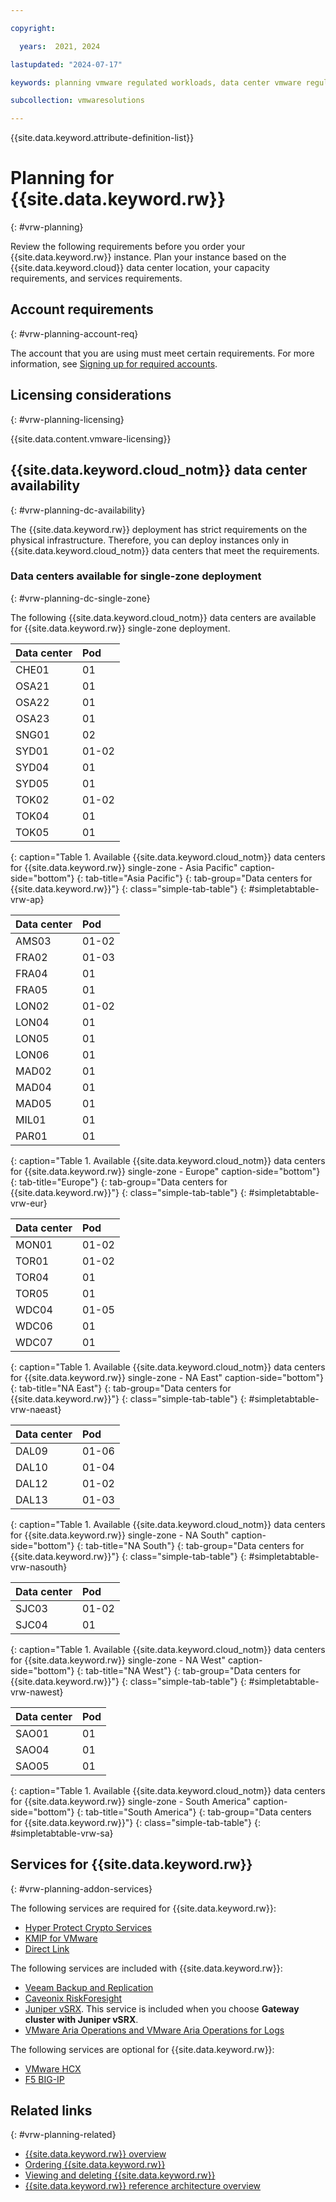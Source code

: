 ```yaml
---

copyright:

  years:  2021, 2024

lastupdated: "2024-07-17"

keywords: planning vmware regulated workloads, data center vmware regulated workloads, vmware regulated workloads data centers

subcollection: vmwaresolutions

---
```


{{site.data.keyword.attribute-definition-list}}

# Planning for {{site.data.keyword.rw}}
{: #vrw-planning}

Review the following requirements before you order your {{site.data.keyword.rw}} instance. Plan your instance based on the {{site.data.keyword.cloud}} data center location, your capacity requirements, and services requirements.

## Account requirements
{: #vrw-planning-account-req}

The account that you are using must meet certain requirements. For more information, see [Signing up for required accounts](/docs/vmwaresolutions?topic=vmwaresolutions-signing_required_accounts).

## Licensing considerations
{: #vrw-planning-licensing}

{{site.data.content.vmware-licensing}}

## {{site.data.keyword.cloud_notm}} data center availability
{: #vrw-planning-dc-availability}

The {{site.data.keyword.rw}} deployment has strict requirements on the physical infrastructure. Therefore, you can deploy instances only in {{site.data.keyword.cloud_notm}} data centers that meet the requirements.

### Data centers available for single-zone deployment
{: #vrw-planning-dc-single-zone}

The following {{site.data.keyword.cloud_notm}} data centers are available for {{site.data.keyword.rw}} single-zone deployment.

| Data center | Pod |
|:----------- |:--- |
| CHE01 | 01 |
| OSA21 | 01 |
| OSA22 | 01 |
| OSA23 | 01 |
| SNG01 | 02 |
| SYD01 | 01-02 |
| SYD04 | 01 |
| SYD05 | 01 |
| TOK02 | 01-02 |
| TOK04 | 01 |
| TOK05 | 01 |
{: caption="Table 1. Available {{site.data.keyword.cloud_notm}} data centers for {{site.data.keyword.rw}} single-zone - Asia Pacific" caption-side="bottom"}
{: tab-title="Asia Pacific"}
{: tab-group="Data centers for {{site.data.keyword.rw}}"}
{: class="simple-tab-table"}
{: #simpletabtable-vrw-ap}

| Data center | Pod |
|:----------- |:--- |
| AMS03 | 01-02 |
| FRA02 | 01-03 |
| FRA04 | 01 |
| FRA05 | 01 |
| LON02 | 01-02 |
| LON04 | 01 |
| LON05 | 01 |
| LON06 | 01 |
| MAD02 | 01 |
| MAD04 | 01 |
| MAD05 | 01 |
| MIL01 | 01 |
| PAR01 | 01 |
{: caption="Table 1. Available {{site.data.keyword.cloud_notm}} data centers for {{site.data.keyword.rw}} single-zone - Europe" caption-side="bottom"}
{: tab-title="Europe"}
{: tab-group="Data centers for {{site.data.keyword.rw}}"}
{: class="simple-tab-table"}
{: #simpletabtable-vrw-eur}

| Data center | Pod |
|:----------- |:--- |
| MON01 | 01-02 |
| TOR01 | 01-02 |
| TOR04 | 01 |
| TOR05 | 01 |
| WDC04 | 01-05 |
| WDC06 | 01 |
| WDC07 | 01 |
{: caption="Table 1. Available {{site.data.keyword.cloud_notm}} data centers for {{site.data.keyword.rw}} single-zone - NA East" caption-side="bottom"}
{: tab-title="NA East"}
{: tab-group="Data centers for {{site.data.keyword.rw}}"}
{: class="simple-tab-table"}
{: #simpletabtable-vrw-naeast}

| Data center | Pod |
|:----------- |:--- |
| DAL09 | 01-06 |
| DAL10 | 01-04 |
| DAL12 | 01-02 |
| DAL13 | 01-03 |
{: caption="Table 1. Available {{site.data.keyword.cloud_notm}} data centers for {{site.data.keyword.rw}} single-zone - NA South" caption-side="bottom"}
{: tab-title="NA South"}
{: tab-group="Data centers for {{site.data.keyword.rw}}"}
{: class="simple-tab-table"}
{: #simpletabtable-vrw-nasouth}

| Data center | Pod |
|:----------- |:--- |
| SJC03 | 01-02 |
| SJC04 | 01 |
{: caption="Table 1. Available {{site.data.keyword.cloud_notm}} data centers for {{site.data.keyword.rw}} single-zone - NA West" caption-side="bottom"}
{: tab-title="NA West"}
{: tab-group="Data centers for {{site.data.keyword.rw}}"}
{: class="simple-tab-table"}
{: #simpletabtable-vrw-nawest}

| Data center | Pod |
|:----------- |:--- |
| SAO01 | 01 |
| SAO04 | 01 |
| SAO05 | 01 |
{: caption="Table 1. Available {{site.data.keyword.cloud_notm}} data centers for {{site.data.keyword.rw}} single-zone - South America" caption-side="bottom"}
{: tab-title="South America"}
{: tab-group="Data centers for {{site.data.keyword.rw}}"}
{: class="simple-tab-table"}
{: #simpletabtable-vrw-sa}

## Services for {{site.data.keyword.rw}}
{: #vrw-planning-addon-services}

The following services are required for {{site.data.keyword.rw}}:
* [Hyper Protect Crypto Services](/catalog/services/hyper-protect-crypto-services)
* [KMIP for VMware](/infrastructure/vmware-solutions/console/servicestandalonenew/KMIPAdapter)
* [Direct Link](/interconnectivity/direct-link)

The following services are included with {{site.data.keyword.rw}}:
* [Veeam Backup and Replication](/docs/vmwaresolutions?topic=vmwaresolutions-veeamvm_overview)
* [Caveonix RiskForesight](/docs/vmwaresolutions?topic=vmwaresolutions-caveonix_considerations)
* [Juniper vSRX](/docs/vmwaresolutions?topic=vmwaresolutions-juniper-overview). This service is included when you choose **Gateway cluster with Juniper vSRX**.
* [VMware Aria Operations and VMware Aria Operations for Logs](/docs/vmwaresolutions?topic=vmwaresolutions-vrops_overview)

The following services are optional for {{site.data.keyword.rw}}:
* [VMware HCX](/docs/vmwaresolutions?topic=vmwaresolutions-hcx_considerations)
* [F5 BIG-IP](/docs/vmwaresolutions?topic=vmwaresolutions-f5_considerations)

## Related links
{: #vrw-planning-related}

* [{{site.data.keyword.rw}} overview](/docs/vmwaresolutions?topic=vmwaresolutions-vrw-overview)
* [Ordering {{site.data.keyword.rw}}](/docs/vmwaresolutions?topic=vmwaresolutions-vrw-orderinginstance-req)
* [Viewing and deleting {{site.data.keyword.rw}}](/docs/vmwaresolutions?topic=vmwaresolutions-vrw-view-delete-instance)
* [{{site.data.keyword.rw}} reference architecture overview](/docs/vmwaresolutions?topic=vmwaresolutions-vrw-archi-overview)
